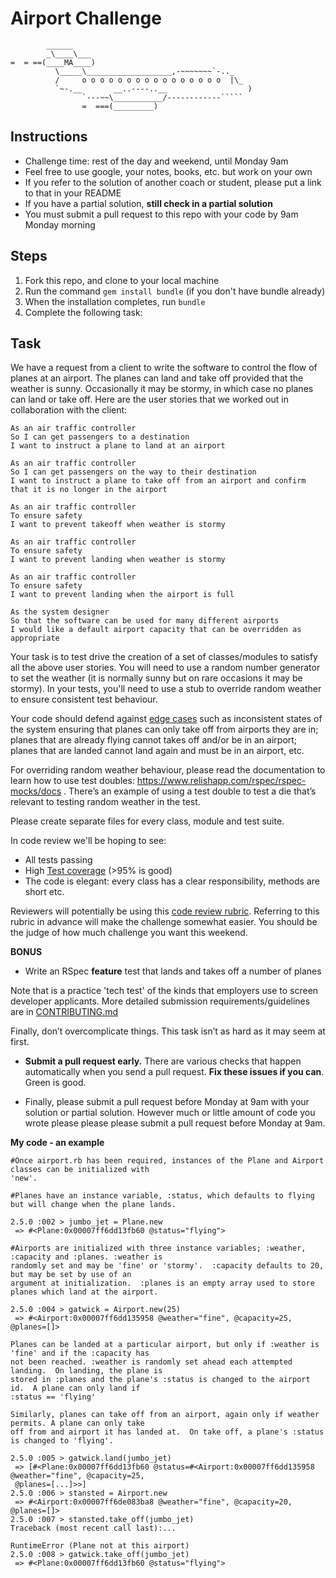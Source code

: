 Airport Challenge
=================

```
        ______
        _\____\___
=  = ==(____MA____)
          \_____\___________________,-~~~~~~~`-.._
          /     o o o o o o o o o o o o o o o o  |\_
          `~-.__       __..----..__                  )
                `---~~\___________/------------`````
                =  ===(_________)

```

Instructions
---------

* Challenge time: rest of the day and weekend, until Monday 9am
* Feel free to use google, your notes, books, etc. but work on your own
* If you refer to the solution of another coach or student, please put a link to that in your README
* If you have a partial solution, **still check in a partial solution**
* You must submit a pull request to this repo with your code by 9am Monday morning

Steps
-------

1. Fork this repo, and clone to your local machine
2. Run the command `gem install bundle` (if you don't have bundle already)
3. When the installation completes, run `bundle`
4. Complete the following task:

Task
-----

We have a request from a client to write the software to control the flow of planes at an airport. The planes can land and take off provided that the weather is sunny. Occasionally it may be stormy, in which case no planes can land or take off.  Here are the user stories that we worked out in collaboration with the client:

```
As an air traffic controller
So I can get passengers to a destination
I want to instruct a plane to land at an airport

As an air traffic controller
So I can get passengers on the way to their destination
I want to instruct a plane to take off from an airport and confirm that it is no longer in the airport

As an air traffic controller
To ensure safety
I want to prevent takeoff when weather is stormy

As an air traffic controller
To ensure safety
I want to prevent landing when weather is stormy

As an air traffic controller
To ensure safety
I want to prevent landing when the airport is full

As the system designer
So that the software can be used for many different airports
I would like a default airport capacity that can be overridden as appropriate
```

Your task is to test drive the creation of a set of classes/modules to satisfy all the above user stories. You will need to use a random number generator to set the weather (it is normally sunny but on rare occasions it may be stormy). In your tests, you'll need to use a stub to override random weather to ensure consistent test behaviour.

Your code should defend against [edge cases](http://programmers.stackexchange.com/questions/125587/what-are-the-difference-between-an-edge-case-a-corner-case-a-base-case-and-a-b) such as inconsistent states of the system ensuring that planes can only take off from airports they are in; planes that are already flying cannot takes off and/or be in an airport; planes that are landed cannot land again and must be in an airport, etc.

For overriding random weather behaviour, please read the documentation to learn how to use test doubles: https://www.relishapp.com/rspec/rspec-mocks/docs . There’s an example of using a test double to test a die that’s relevant to testing random weather in the test.

Please create separate files for every class, module and test suite.

In code review we'll be hoping to see:

* All tests passing
* High [Test coverage](https://github.com/makersacademy/course/blob/master/pills/test_coverage.md) (>95% is good)
* The code is elegant: every class has a clear responsibility, methods are short etc.

Reviewers will potentially be using this [code review rubric](docs/review.md).  Referring to this rubric in advance will make the challenge somewhat easier.  You should be the judge of how much challenge you want this weekend.

**BONUS**

* Write an RSpec **feature** test that lands and takes off a number of planes

Note that is a practice 'tech test' of the kinds that employers use to screen developer applicants.  More detailed submission requirements/guidelines are in [CONTRIBUTING.md](CONTRIBUTING.md)

Finally, don’t overcomplicate things. This task isn’t as hard as it may seem at first.

* **Submit a pull request early.**  There are various checks that happen automatically when you send a pull request.  **Fix these issues if you can**.  Green is good.

* Finally, please submit a pull request before Monday at 9am with your solution or partial solution.  However much or little amount of code you wrote please please please submit a pull request before Monday at 9am.

**My code - an example**

```
#Once airport.rb has been required, instances of the Plane and Airport classes can be initialized with
'new'.

#Planes have an instance variable, :status, which defaults to flying but will change when the plane lands.

2.5.0 :002 > jumbo_jet = Plane.new
 => #<Plane:0x00007ff6dd13fb60 @status="flying">

#Airports are initialized with three instance variables; :weather, :capacity and :planes. :weather is
randomly set and may be 'fine' or 'stormy'.  :capacity defaults to 20, but may be set by use of an
argument at initialization.  :planes is an empty array used to store planes which land at the airport.

2.5.0 :004 > gatwick = Airport.new(25)
 => #<Airport:0x00007ff6dd135958 @weather="fine", @capacity=25, @planes=[]>

Planes can be landed at a particular airport, but only if :weather is 'fine' and if the :capacity has
not been reached. :weather is randomly set ahead each attempted landing.  On landing, the plane is
stored in :planes and the plane's :status is changed to the airport id.  A plane can only land if
:status == 'flying'

Similarly, planes can take off from an airport, again only if weather permits. A plane can only take
off from and airport it has landed at.  On take off, a plane's :status is changed to 'flying'.  

2.5.0 :005 > gatwick.land(jumbo_jet)
 => [#<Plane:0x00007ff6dd13fb60 @status=#<Airport:0x00007ff6dd135958 @weather="fine", @capacity=25,
 @planes=[...]>>]
2.5.0 :006 > stansted = Airport.new
 => #<Airport:0x00007ff6de083ba8 @weather="fine", @capacity=20, @planes=[]>
2.5.0 :007 > stansted.take_off(jumbo_jet)
Traceback (most recent call last):...

RuntimeError (Plane not at this airport)
2.5.0 :008 > gatwick.take_off(jumbo_jet)
 => #<Plane:0x00007ff6dd13fb60 @status="flying">
```
